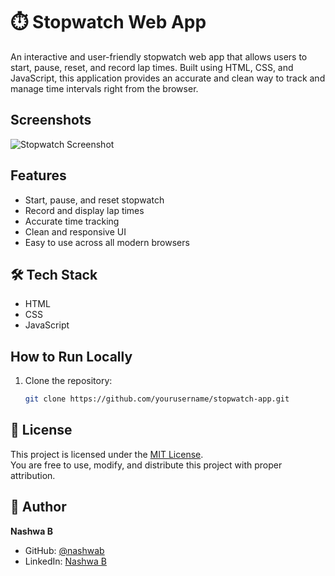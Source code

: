 # ⏱️ Stopwatch Web App

An interactive and user-friendly stopwatch web app that allows users to start, pause, reset, and record lap times. Built using HTML, CSS, and JavaScript, this application provides an accurate and clean way to track and manage time intervals right from the browser.

##  Screenshots
![Stopwatch Screenshot](./screenshots/stopwatch.png)

##  Features
- Start, pause, and reset stopwatch
- Record and display lap times
- Accurate time tracking
- Clean and responsive UI
- Easy to use across all modern browsers

## 🛠 Tech Stack
- HTML
- CSS
- JavaScript

##  How to Run Locally

1. Clone the repository:
   ```bash
   git clone https://github.com/yourusername/stopwatch-app.git

## 📄 License

This project is licensed under the [MIT License](./LICENSE).  
You are free to use, modify, and distribute this project with proper attribution.

## 👤 Author

**Nashwa B**

- GitHub: [@nashwab](https://github.com/nashwa-b)
- LinkedIn: [Nashwa B](https://www.linkedin.com/in/nashwab)
